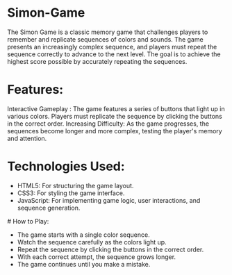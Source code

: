# Simon-Game
The Simon Game is a classic memory game that challenges players to remember and replicate sequences of colors and sounds. The game presents an increasingly complex sequence, and players must repeat the sequence correctly to advance to the next level. The goal is to achieve the highest score possible by accurately repeating the sequences.
# Features:
<bold> Interactive Gameplay :</bold>  The game features a series of buttons that light up in various colors. Players must replicate the sequence by clicking the buttons in the correct order.
Increasing Difficulty: As the game progresses, the sequences become longer and more complex, testing the player's memory and attention.
# Technologies Used:
<ul>
<li>HTML5: For structuring the game layout.</li>
<li>CSS3: For styling the game interface.</li>
<li>JavaScript: For implementing game logic, user interactions, and sequence generation.</li>
</ul>
# How to Play:
<ul>
<li>The game starts with a single color sequence.</li>
<li>Watch the sequence carefully as the colors light up.</li>
<li>Repeat the sequence by clicking the buttons in the correct order.</li>
<li>With each correct attempt, the sequence grows longer.</li>
<li>The game continues until you make a mistake.</li>
</ul>
